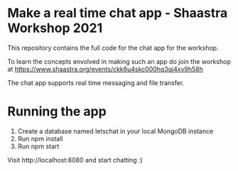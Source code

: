 # Make a real time chat app - Shaastra Workshop 2021

This repository contains the full code for the chat app for the workshop.

To learn the concepts envolved in making such an app do join the workshop at https://www.shaastra.org/events/ckk6u4skc000hq3qj4xv9h58h

The chat app supports real time messaging and file transfer.

# Running the app
1. Create a database named letschat in your local MongoDB instance
2. Run npm install 
3. Run npm start

Visit http://localhost:8080 and start chatting :)
